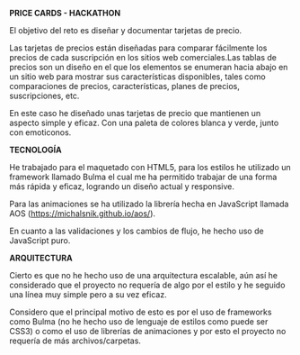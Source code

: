 **PRICE CARDS - HACKATHON**

El objetivo del reto es diseñar y documentar tarjetas de precio.

Las tarjetas de precios están diseñadas para comparar fácilmente los precios de cada suscripción en los sitios web comerciales.Las tablas de precios son un diseño en el que los elementos se enumeran hacia abajo en un sitio web para mostrar sus características disponibles, tales como comparaciones de precios, características, planes de precios, suscripciones, etc.

En este caso he diseñado unas tarjetas de precio que mantienen un aspecto simple y eficaz. Con una paleta de colores blanca y verde, junto con emoticonos.

**TECNOLOGÍA**

He trabajado para el maquetado con HTML5, para los estilos he utilizado un framework llamado Bulma el cual me ha permitido trabajar de una forma más rápida y eficaz, logrando un diseño actual y responsive.

Para las animaciones se ha utilizado la librería hecha en JavaScript llamada AOS (https://michalsnik.github.io/aos/).

En cuanto a las validaciones y los cambios de flujo, he hecho uso de JavaScript puro.

**ARQUITECTURA**

Cierto es que no he hecho uso de una arquitectura escalable, aún así he considerado que el proyecto no requería de algo por el estilo y he seguido una línea muy simple pero a su vez eficaz. 

Considero que el principal motivo de esto es por el uso de frameworks como Bulma (no he hecho uso de lenguaje de estilos como puede ser CSS3) o como el uso de librerías de animaciones y por esto el proyecto no requería de más archivos/carpetas.

